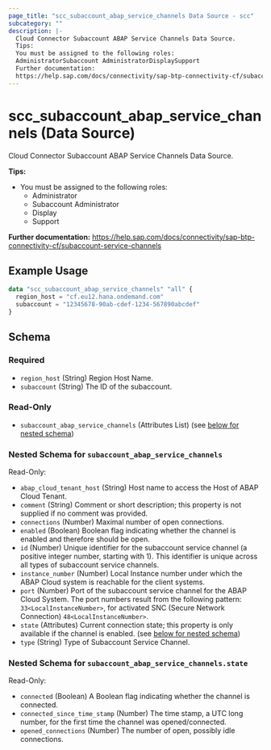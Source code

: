 ```yaml
---
page_title: "scc_subaccount_abap_service_channels Data Source - scc"
subcategory: ""
description: |-
  Cloud Connector Subaccount ABAP Service Channels Data Source.
  Tips:
  You must be assigned to the following roles:
  AdministratorSubaccount AdministratorDisplaySupport
  Further documentation:
  https://help.sap.com/docs/connectivity/sap-btp-connectivity-cf/subaccount-service-channels
---
```


# scc_subaccount_abap_service_channels (Data Source)

Cloud Connector Subaccount ABAP Service Channels Data Source.
				
__Tips:__
* You must be assigned to the following roles:
	* Administrator
	* Subaccount Administrator
	* Display
	* Support

__Further documentation:__
<https://help.sap.com/docs/connectivity/sap-btp-connectivity-cf/subaccount-service-channels>

## Example Usage

```terraform
data "scc_subaccount_abap_service_channels" "all" {
  region_host = "cf.eu12.hana.ondemand.com"
  subaccount = "12345678-90ab-cdef-1234-567890abcdef"
}
```

<!-- schema generated by tfplugindocs -->
## Schema

### Required

- `region_host` (String) Region Host Name.
- `subaccount` (String) The ID of the subaccount.

### Read-Only

- `subaccount_abap_service_channels` (Attributes List) (see [below for nested schema](#nestedatt--subaccount_abap_service_channels))

<a id="nestedatt--subaccount_abap_service_channels"></a>
### Nested Schema for `subaccount_abap_service_channels`

Read-Only:

- `abap_cloud_tenant_host` (String) Host name to access the Host of ABAP Cloud Tenant.
- `comment` (String) Comment or short description; this property is not supplied if no comment was provided.
- `connections` (Number) Maximal number of open connections.
- `enabled` (Boolean) Boolean flag indicating whether the channel is enabled and therefore should be open.
- `id` (Number) Unique identifier for the subaccount service channel (a positive integer number, starting with 1). This identifier is unique across all types of subaccount service channels.
- `instance_number` (Number) Local Instance number under which the ABAP Cloud system is reachable for the client systems.
- `port` (Number) Port of the subaccount service channel for the ABAP Cloud System. The port numbers result from the following pattern: `33<LocalInstanceNumber>`, for activated SNC (Secure Network Connection) `48<LocalInstanceNumber>`.
- `state` (Attributes) Current connection state; this property is only available if the channel is enabled. (see [below for nested schema](#nestedatt--subaccount_abap_service_channels--state))
- `type` (String) Type of Subaccount Service Channel.

<a id="nestedatt--subaccount_abap_service_channels--state"></a>
### Nested Schema for `subaccount_abap_service_channels.state`

Read-Only:

- `connected` (Boolean) A Boolean flag indicating whether the channel is connected.
- `connected_since_time_stamp` (Number) The time stamp, a UTC long number, for the first time the channel was opened/connected.
- `opened_connections` (Number) The number of open, possibly idle connections.
